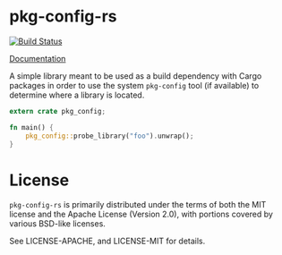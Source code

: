 # pkg-config-rs

[![Build Status](https://travis-ci.org/alexcrichton/pkg-config-rs.svg?branch=master)](https://travis-ci.org/alexcrichton/pkg-config-rs)

[Documentation](http://alexcrichton.com/pkg-config-rs)

A simple library meant to be used as a build dependency with Cargo packages in
order to use the system `pkg-config` tool (if available) to determine where a
library is located.

```rust
extern crate pkg_config;

fn main() {
    pkg_config::probe_library("foo").unwrap();
}
```

# License

`pkg-config-rs` is primarily distributed under the terms of both the MIT
license and the Apache License (Version 2.0), with portions covered by various
BSD-like licenses.

See LICENSE-APACHE, and LICENSE-MIT for details.
